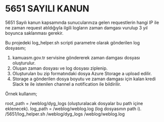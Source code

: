 # 5651 SAYILI KANUN
5651 Sayılı kanun kapsamında sunucularınıza gelen requestlerin hangi IP ile ne zaman request atıldığıyla ilgili logların zaman damgası vurulup 3 yıl boyunca saklanması gerekir.

Bu projedeki log_helper.sh scripti parametre olarak gönderilen log dosyasını;
1. kamuasm.gov.tr servisine göndererek zaman damgası dosyası oluşturulur.
2. Oluşan zaman dosyası ve log dosyası ziplenip.
3. Oluşturulan bu zip formatındaki dosya Azure Storage a upload edilir.
4. Storage a gönderilen dosya boyutu ve zaman damgası için kalan kredi Slack te ile istenilen channel a notification ile bildirilir.


Örnek kullanım;


root_path = /weblog/dyg_logs  (oluşturalacak dosyalar bu path içine eklenecek).
log_path = /weblog/weblog.log (log dosyasının path i).
/5651/log_helper.sh /weblog/dyg_logs /weblog/weblog.log